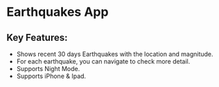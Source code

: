 # Earthquakes App
## Key Features:
- Shows recent 30 days Earthquakes with the location and magnitude. 
- For each earthquake, you can navigate to check more detail.
- Supports Night Mode. 
- Supports iPhone & Ipad.

